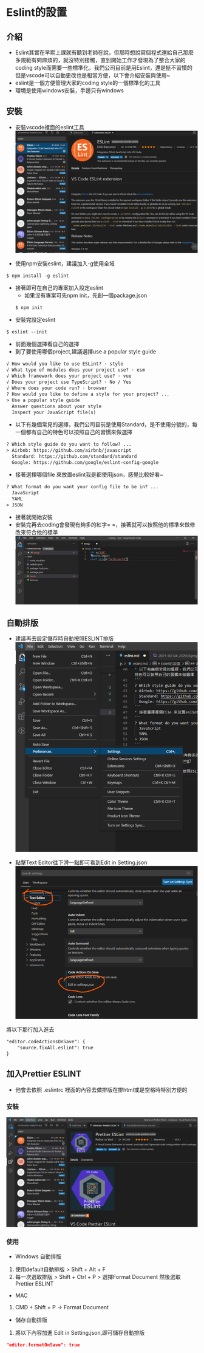 # Eslint的設置

## 介紹
* Eslint其實在早期上課就有聽到老師在說，但那時想說寫個程式還給自己那麼多規範有夠麻煩的，就沒特別接觸，直到開始工作才發現為了整合大家的coding style而需要一些標準化，我們公司目前是用Eslint，還是挺不習慣的但是vscode可以自動更改也是相當方便，以下會介紹安裝與使用~
* eslint是一個方便管理大家的coding style的一個標準化的工具
* 環境是使用windows安裝，手邊只有windows


## 安裝
* 安裝vscode裡面的eslint工具
![eslint-vscode](./2021-03-04-231150.png)

* 使用npm安裝eslint，建議加入-g使用全域
```
$ npm install -g eslint
```

* 接著即可在自己的專案加入設定eslint
    * 如果沒有專案可先npm init，先創一個package.json
    ````
    $ npm init
    ````
* 安裝完設定eslint
```
$ eslint --init
```
* 前面幾個選擇看自己的選擇
* 到了要使用哪個project,建議選擇use a popular style guide
```
√ How would you like to use ESLint? · style
√ What type of modules does your project use? · esm
√ Which framework does your project use? · vue
√ Does your project use TypeScript? · No / Yes
√ Where does your code run? · browser
? How would you like to define a style for your project? ...
> Use a popular style guide
  Answer questions about your style
  Inspect your JavaScript file(s)
```
* 以下有幾個常見的選擇，我們公司目前是使用Standard，是不使用分號的，每一個都有自己的特色可以按照自己的習慣來做選擇
```
? Which style guide do you want to follow? ...
> Airbnb: https://github.com/airbnb/javascript
  Standard: https://github.com/standard/standard
  Google: https://github.com/google/eslint-config-google
```
* 接著選擇哪個file 來放置eslint我是都使用json，感覺比較好看~
```
? What format do you want your config file to be in? ...
  JavaScript
  YAML
> JSON
```
* 接著就開始安裝
* 安裝完再去coding會發現有夠多的紅字= =，接著就可以按照他的標準來做修改來符合他的標準
![](./2021-03-04-233701.png)


## 自動排版
* 建議再去設定儲存時自動按照ESLINT排版
![](./2021-03-04-233923.png)

* 點擊Text Editor往下滑一點即可看到Edit in Setting.json
![](./2021-03-04-234012.png)

將以下那行加入進去

```
"editor.codeActionsOnSave": {
    "source.fixAll.eslint": true
}
```

## 加入Prettier ESLINT
* 他會去依照 .eslintrc 裡面的內容去做排版在排html或是空格時特別方便的

### 安裝
![](./2021-03-17-230211.png)


### 使用
* Windows 自動排版
1. 使用default自動排版 > Shift + Alt + F
2. 每一次選取排版 > Shift + Ctrl + P > 選擇Format Document
然後選取Prettier ESLINT
* MAC
1.  CMD + Shift + P -> Format Document

* 儲存自動排版
1. 將以下內容加進 Edit in Setting.json,即可儲存自動排版
```json
"editor.formatOnSave": true
```